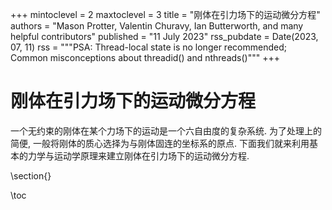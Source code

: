 <!-- @def title = "刚体在引力场下的运动微分方程"
@def tags = ["刚体", "理论力学"]
@def author = "张晓明"
@def date = "2023-07-11"
@def page-foot=false -->

+++
mintoclevel = 2
maxtoclevel = 3
title = "刚体在引力场下的运动微分方程"
authors = "Mason Protter, Valentin Churavy, Ian Butterworth, and many helpful contributors"
published = "11 July 2023"
rss_pubdate = Date(2023, 07, 11)
rss = """PSA: Thread-local state is no longer recommended; Common misconceptions about threadid() and nthreads()"""
+++

# 刚体在引力场下的运动微分方程

一个无约束的刚体在某个力场下的运动是一个六自由度的复杂系统. 为了处理上的简便, 一般将刚体的质心选择为与刚体固连的坐标系的原点. 下面我们就来利用基本的力学与运动学原理来建立刚体在引力场下的运动微分方程.

\section{}

\toc